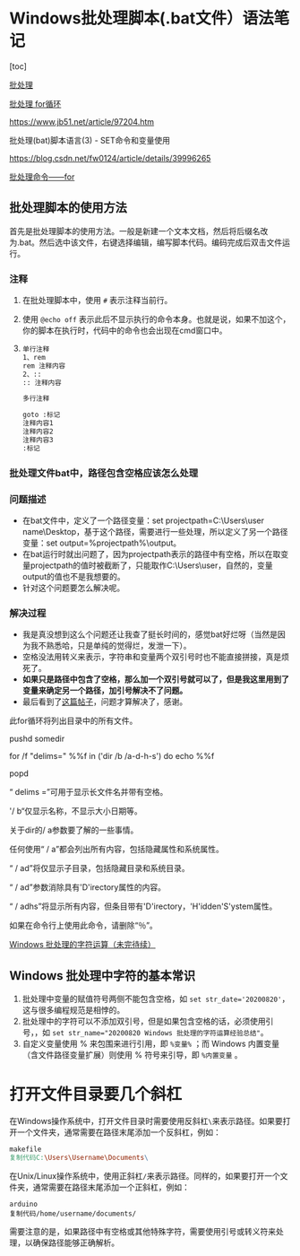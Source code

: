 # Windows批处理脚本(.bat文件）语法笔记

[toc]



[批处理](https://blog.csdn.net/weixin_44627151/article/details/113728735?utm_medium=distribute.pc_relevant.none-task-blog-2~default~baidujs_baidulandingword~default-4-113728735-blog-124805612.235^v43^pc_blog_bottom_relevance_base4&spm=1001.2101.3001.4242.3&utm_relevant_index=5)



[批处理 for循环](https://blog.csdn.net/bigbear00007/article/details/105759830)



https://www.jb51.net/article/97204.htm



批处理(bat)脚本语言(3) - SET命令和变量使用

https://blog.csdn.net/fw0124/article/details/39996265



[批处理命令——for](https://www.cnblogs.com/Braveliu/p/5081087.html)





## 批处理脚本的使用方法

首先是批处理脚本的使用方法。一般是新建一个文本文档，然后将后缀名改为.bat。然后选中该文件，右键选择编辑，编写脚本代码。编码完成后双击文件运行。



### 注释

1. 在批处理脚本中，使用 `#` 表示注释当前行。

2. 使用 `@echo off` 表示此后不显示执行的命令本身。也就是说，如果不加这个，你的脚本在执行时，代码中的命令也会出现在cmd窗口中。

3. ```bash
   单行注释
   1、rem
   rem 注释内容
   2、::
   :: 注释内容
   
   多行注释
   
   goto :标记
   注释内容1
   注释内容2
   注释内容3
   :标记
   ```

### 批处理文件bat中，路径包含空格应该怎么处理

### 问题描述

- 在bat文件中，定义了一个路径变量：set projectpath=C:\Users\user name\Desktop，基于这个路径，需要进行一些处理，所以定义了另一个路径变量：set output=%projectpath%\output。
- 在bat运行时就出问题了，因为projectpath表示的路径中有空格，所以在取变量projectpath的值时被截断了，只能取作C:\Users\user，自然的，变量output的值也不是我想要的。
- 针对这个问题要怎么解决呢。

### 解决过程

- 我是真没想到这么个问题还让我查了挺长时间的，感觉bat好烂呀（当然是因为我不熟悉哈，只是单纯的觉得烂，发泄一下）。
- 空格没法用转义来表示，字符串和变量两个双引号时也不能直接拼接，真是烦死了。
- **如果只是路径中包含了空格，那么加一个双引号就可以了，但是我这里用到了变量来确定另一个路径，加引号解决不了问题。**
- 最后看到了[这篇帖子](https://www.cnblogs.com/Onlyou/p/4357522.html)，问题才算解决了，感谢。



此for循环将列出目录中的所有文件。

pushd somedir

for /f "delims=" %%f in ('dir /b /a-d-h-s') do echo %%f

popd

“ delims =”可用于显示长文件名并带有空格。

'/ b“仅显示名称，不显示大小日期等。

关于dir的/ a参数要了解的一些事情。

任何使用“ / a”都会列出所有内容，包括隐藏属性和系统属性。

“ / ad”将仅显示子目录，包括隐藏目录和系统目录。

“ / ad”参数消除具有'D'irectory属性的内容。

“ / adhs”将显示所有内容，但条目带有'D'irectory，'H'idden'S'ystem属性。

如果在命令行上使用此命令，请删除“％”。





[Windows 批处理的字符运算（未完待续）](https://faradays-studio.gitee.io/202008200927/)





## Windows 批处理中字符的基本常识

1. 批处理中变量的赋值符号两侧不能包含空格，如 `set str_date='20200820'`，这与很多编程规范是相悖的。
2. 批处理中的字符可以不添加双引号，但是如果包含空格的话，必须使用引号，，如 `set str_name="20200820 Windows 批处理的字符运算经验总结"`。
3. 自定义变量使用 % 来包围来进行引用，即 `%变量%` ；而 Windows 内置变量（含文件路径变量扩展）则使用 % 符号来引导，即 `%内置变量` 。



# 打开文件目录要几个斜杠

在Windows操作系统中，打开文件目录时需要使用反斜杠`\`来表示路径。如果要打开一个文件夹，通常需要在路径末尾添加一个反斜杠，例如：

```makefile
makefile
复制代码C:\Users\Username\Documents\
```

在Unix/Linux操作系统中，使用正斜杠`/`来表示路径。同样的，如果要打开一个文件夹，通常需要在路径末尾添加一个正斜杠，例如：

```arduino
arduino
复制代码/home/username/documents/
```

需要注意的是，如果路径中有空格或其他特殊字符，需要使用引号或转义符来处理，以确保路径能够正确解析。







